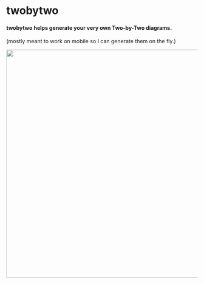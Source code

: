 # twobytwo 

#### twobytwo helps generate your very own Two-by-Two diagrams.
(mostly meant to work on mobile so I can generate them on the fly.)

<img src="https://github.com/dantaeyoung/twobytwo/blob/master/grid_example.png?raw=true" width="600px" height="600px" />
